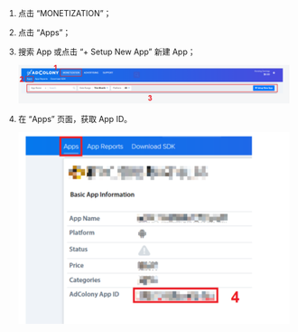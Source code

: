 1. 点击 “MONETIZATION”；

2. 点击 “Apps”；

3. 搜索 App 或点击 “+ Setup New App” 新建 App；

   ![apps](apps.png)

4. 在 “Apps” 页面，获取 App ID。

   ![img](adcolony_appId.png)